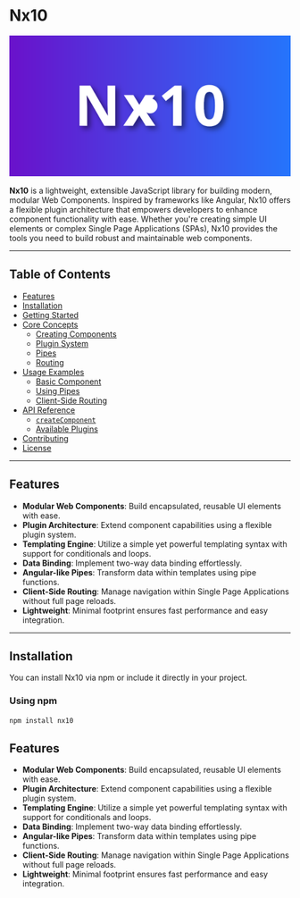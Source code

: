 # Nx10



![Alt Nx10 Logo](/images/logo.svg)


**Nx10** is a lightweight, extensible JavaScript library for building modern, modular Web Components. Inspired by frameworks like Angular, Nx10 offers a flexible plugin architecture that empowers developers to enhance component functionality with ease. Whether you're creating simple UI elements or complex Single Page Applications (SPAs), Nx10 provides the tools you need to build robust and maintainable web components.

---

## Table of Contents

- [Features](#features)
- [Installation](#installation)
- [Getting Started](#getting-started)
- [Core Concepts](#core-concepts)
  - [Creating Components](#creating-components)
  - [Plugin System](#plugin-system)
  - [Pipes](#pipes)
  - [Routing](#routing)
- [Usage Examples](#usage-examples)
  - [Basic Component](#basic-component)
  - [Using Pipes](#using-pipes)
  - [Client-Side Routing](#client-side-routing)
- [API Reference](#api-reference)
  - [`createComponent`](#createcomponent)
  - [Available Plugins](#available-plugins)
- [Contributing](#contributing)
- [License](#license)

---

## Features

- **Modular Web Components**: Build encapsulated, reusable UI elements with ease.
- **Plugin Architecture**: Extend component capabilities using a flexible plugin system.
- **Templating Engine**: Utilize a simple yet powerful templating syntax with support for conditionals and loops.
- **Data Binding**: Implement two-way data binding effortlessly.
- **Angular-like Pipes**: Transform data within templates using pipe functions.
- **Client-Side Routing**: Manage navigation within Single Page Applications without full page reloads.
- **Lightweight**: Minimal footprint ensures fast performance and easy integration.

---

## Installation

You can install Nx10 via npm or include it directly in your project.

### Using npm

```bash
npm install nx10
```

## Features

- **Modular Web Components**: Build encapsulated, reusable UI elements with ease.
- **Plugin Architecture**: Extend component capabilities using a flexible plugin system.
- **Templating Engine**: Utilize a simple yet powerful templating syntax with support for conditionals and loops.
- **Data Binding**: Implement two-way data binding effortlessly.
- **Angular-like Pipes**: Transform data within templates using pipe functions.
- **Client-Side Routing**: Manage navigation within Single Page Applications without full page reloads.
- **Lightweight**: Minimal footprint ensures fast performance and easy integration.
